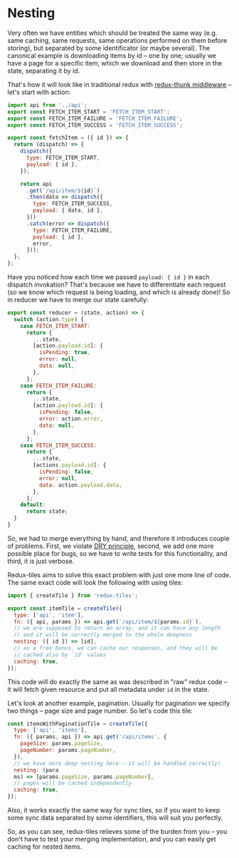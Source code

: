 # Nesting

Very often we have entities which should be treated the same way (e.g. same caching, same requests, same operations performed on them before storing), but separated by some identificator (or maybe several). The canonical example is downloading items by id – one by one; usually we have a page for a specific item, which we download and then store in the state, separating it by id.

That's how it will look like in traditional redux with [redux-thunk middleware](https://github.com/gaearon/redux-thunk) – let's start with action:
```js
import api from '../api';
export const FETCH_ITEM_START = 'FETCH_ITEM_START';
export const FETCH_ITEM_FAILURE = 'FETCH_ITEM_FAILURE';
export const FETCH_ITEM_SUCCESS = 'FETCH_ITEM_SUCCESS';

export const fetchItem = ({ id }) => {
  return (dispatch) => {
    dispatch({
      type: FETCH_ITEM_START,
      payload: { id },
    });

    return api
      .get(`/api/item/${id}`)
      .then(data => dispatch({
        type: FETCH_ITEM_SUCCESS,
        payload: { data, id },
      }))
      .catch(error => dispatch({
        type: FETCH_ITEM_FAILURE,
        payload: { id },
        error,
      }));
  };
};
```

Have you noticed how each time we passed `payload: { id }` in each dispatch invokation? That's because we have to differentiate each request (so we know which request is being loading, and which is already done)! So in reducer we have to merge our state carefully:

```js
export const reducer = (state, action) => {
  switch (action.type) {
    case FETCH_ITEM_START:
      return {
        ...state,
        [action.payload.id]: {
          isPending: true,
          error: null,
          data: null,
        },
      };
    case FETCH_ITEM_FAILURE:
      return {
        ...state,
        [action.payload.id]: {
          isPending: false,
          error: action.error,
          data: null,
        },
      };
    case FETCH_ITEM_SUCCESS:
      return {
        ...state,
        [actions.payload.id]: {
          isPending: false,
          error: null,
          data: action.payload.data,
        },
      };
    default:
      return state;
  }
}
```

So, we had to merge everything by hand, and therefore it introduces couple of problems. First, we violate [DRY principle](https://en.wikipedia.org/wiki/Don%27t_repeat_yourself), second, we add one more possible place for bugs, so we have to write tests for this functionality, and third, it is just verbose.

Redux-tiles aims to solve this exact problem with just one more line of code. The same exact code will look the following with using tiles:

```js
import { createTile } from 'redux-tiles';

export const itemTile = createTile({
  type: ['api', 'item'],
  fn: ({ api, params }) => api.get(`/api/item/${params.id}`),
  // we are supposed to return an array, and it can have any length
  // and it will be correctly merged to the whole deepness
  nesting: ({ id }) => [id],
  // as a free bonus, we can cache our responses, and they will be
  // cached also by `id` values
  caching: true,
});
```

This code will do exactly the same as was described in "raw" redux code – it will fetch given resource and put all metadata under `id` in the state.

Let's look at another example, pagination. Usually for pagination we specify two things – page size and page number. So let's code this tile:

```js
const itemsWithPaginationTile = createTile({
  type: ['api', 'items'],
  fn: ({ params, api }) => api.get('/api/items', {
    pageSize: params.pageSize,
    pageNumber: params.pageNumber,
  }),
  // we have more deep nesting here – it will be handled correctly!
  nesting: (para
  ms) => [params.pageSize, params.pageNumber],
  // pages will be cached independently
  caching: true,
});
```

Also, it works exactly the same way for sync tiles, so if you want to keep some sync data separated by some identifiers, this will suit you perfectly.

So, as you can see, redux-tiles relieves some of the burden from you – you don't have to test your merging implementation, and you can easily get caching for nested items.